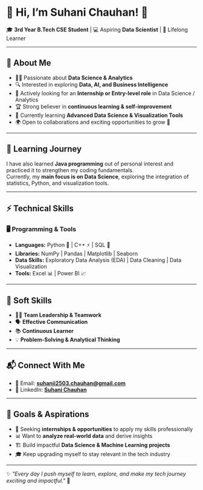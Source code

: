 # 🌟 Hi, I’m Suhani Chauhan! 👋  

🎓 **3rd Year B.Tech CSE Student** | 💻 Aspiring **Data Scientist** | 🚀 Lifelong Learner  

---

## **🔹 About Me**  
- 👩‍💻 Passionate about **Data Science & Analytics**  
- 🔍 Interested in exploring **Data, AI, and Business Intelligence**  
- 🎯 Actively looking for an **Internship or Entry-level role** in Data Science / Analytics  
- 🏆 Strong believer in **continuous learning & self-improvement**  
- 🌱 Currently learning **Advanced Data Science & Visualization Tools**  
- 🌍 Open to collaborations and exciting opportunities to grow 🚀  

---

## 📘 Learning Journey
I have also learned **Java programming** out of personal interest and practiced it to strengthen my coding fundamentals.  
Currently, my **main focus is on Data Science**, exploring the integration of statistics, Python, and visualization tools.  

---

## **⚡ Technical Skills**  
### 🖥️ **Programming & Tools**  
- **Languages:** Python 🐍 | C++ ⚡ | SQL 💾  
- **Libraries:** NumPy | Pandas | Matplotlib | Seaborn  
- **Data Skills:** Exploratory Data Analysis (EDA) | Data Cleaning | Data Visualization  
- **Tools:** Excel 📊 | Power BI 📈  

---

## **🤝 Soft Skills**  
- 👩‍💼 **Team Leadership & Teamwork**  
- 🗣️ **Effective Communication**  
- 📚 **Continuous Learner**  
- 💡 **Problem-Solving & Analytical Thinking**  

---

## **📬 Connect With Me**  
- 📧 Email: **[suhanii2503.chauhan@gmail.com](mailto:suhanii2503.chauhan@gmail.com)**  
- 💼 LinkedIn: [**Suhani Chauhan**](https://www.linkedin.com/in/suhani-chauhan-39055832a?utm_source=share&utm_campaign=share_via&utm_content=profile&utm_medium=android_app)  


---

## **🚀 Goals & Aspirations**  
- 🔎 Seeking **internships & opportunities** to apply my skills professionally  
- 📊 Want to **analyze real-world data** and derive insights  
- 🏗️ Build impactful **Data Science & Machine Learning projects**  
- 🎓 Keep upgrading myself to stay relevant in the tech industry
  
---

✨ *"Every day I push myself to learn, explore, and make my tech journey exciting and impactful."* 🚀  


<!--
**suhani-chauhan56/suhani-chauhan56** is a ✨ _special_ ✨ repository because its `README.md` (this file) appears on your GitHub profile.

Here are some ideas to get you started:

- 🔭 I’m currently working on ...
- 🌱 I’m currently learning ...
- 👯 I’m looking to collaborate on ...
- 🤔 I’m looking for help with ...
- 💬 Ask me about ...
- 📫 How to reach me: ...
- 😄 Pronouns: ...
- ⚡ Fun fact: ...
-->
